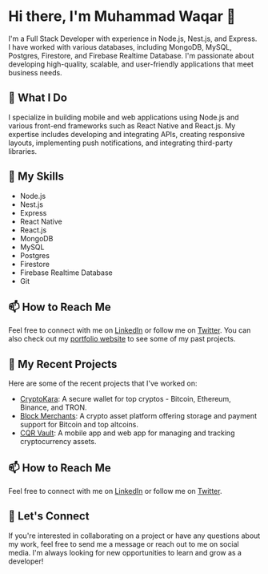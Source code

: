 # Hi there, I'm Muhammad Waqar 👋

I'm a Full Stack Developer with experience in Node.js, Nest.js, and Express. I have worked with various databases, including MongoDB, MySQL, Postgres, Firestore, and Firebase Realtime Database. I'm passionate about developing high-quality, scalable, and user-friendly applications that meet business needs.

## 🔭 What I Do

I specialize in building mobile and web applications using Node.js and various front-end frameworks such as React Native and React.js. My expertise includes developing and integrating APIs, creating responsive layouts, implementing push notifications, and integrating third-party libraries.

## 🌱 My Skills

- Node.js
- Nest.js
- Express
- React Native
- React.js
- MongoDB
- MySQL
- Postgres
- Firestore
- Firebase Realtime Database
- Git

## 📫 How to Reach Me

Feel free to connect with me on [LinkedIn](https://www.linkedin.com/in/muhammad-waqar-9584a4b6/) or follow me on [Twitter](https://twitter.com/yourhandle). You can also check out my [portfolio website](https://www.yourwebsite.com) to see some of my past projects.

## 🚀 My Recent Projects

Here are some of the recent projects that I've worked on:

- [CryptoKara](https://play.google.com/store/apps/details?id=com.cryptokara&hl=en&gl=US): A secure wallet for top cryptos - Bitcoin, Ethereum, Binance, and TRON.
- [Block Merchants](https://apps.apple.com/us/app/block-merchants/id1574668097): A crypto asset platform offering storage and payment support for Bitcoin and top altcoins.
- [CQR Vault](https://cqrvault.org/): A mobile app and web app for managing and tracking cryptocurrency assets.


## 📫 How to Reach Me

Feel free to connect with me on [LinkedIn](https://www.linkedin.com/in/muhammad-waqar-389085141/) or follow me on [Twitter](https://twitter.com/_waqarilyas). 

## 💬 Let's Connect

If you're interested in collaborating on a project or have any questions about my work, feel free to send me a message or reach out to me on social media. I'm always looking for new opportunities to learn and grow as a developer!
